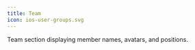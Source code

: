 ```yaml
---
title: Team
icon: ios-user-groups.svg
---
```


Team section displaying member names, avatars, and positions.  